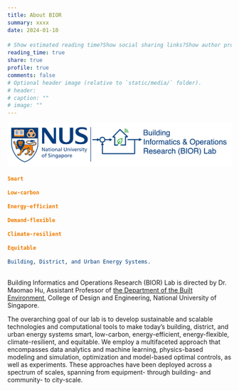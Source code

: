 ```yaml
---
title: About BIOR
summary: xxxx
date: 2024-01-10

# Show estimated reading time?Show social sharing links?Show author profile?Show comments?
reading_time: true
share: true  
profile: true
comments: false
# Optional header image (relative to `static/media/` folder).
# header:  
# caption: ""  
# image: "" 
---
```


![BIOR LOGO](bior_logo_light_background.png)

<style>
  code {
    background: none !important;
    border: none !important;
    padding: 0;
    box-shadow: none !important;
  }
</style>

<div style="text-align: left;">
  <div id="typed-strings">
    <p ><code style="color: #EF7C00; font-weight: bold;">Smart</code></p>
    <p ><code style="color: #EF7C00; font-weight: bold;">Low-carbon</code></p>
    <p><code style="color: #EF7C00; font-weight: bold;">Energy-efficient</code></p>
    <p><code style="color: #EF7C00; font-weight: bold;">Demand-flexible</code></p>
    <p><code style="color: #EF7C00; font-weight: bold;">Climate-resilient</code></p>
    <p><code style="color: #EF7C00; font-weight: bold;">Equitable</code></p>
  </div>
  <span class="font-bold" id="typed"></span>
  <code style="color: #003D7C">Building, District, and Urban Energy Systems.</code>
</div>

<!-- Include Typed.js -->
<script src="https://cdn.jsdelivr.net/npm/typed.js@2.0.12"></script>
<script>
  var typed = new Typed('#typed', {
    stringsElement: '#typed-strings',
    typeSpeed: 50,
    backSpeed: 30,
    startDelay: 100,
    backDelay: 2000,
    loop: true
  });
</script>

<br>

Building Informatics and Operations Research (BIOR) Lab is directed by Dr. Maomao Hu, Assistant Professor of [the Department of the Built Environment](https://cde.nus.edu.sg/dbe/), College of Design and Engineering, National University of Singapore. 

The overarching goal of our lab is to develop sustainable and scalable technologies and computational tools to make today’s building, district, and urban energy systems smart, low-carbon, energy-efficient, energy-flexible, climate-resilient, and equitable. We employ a multifaceted approach that encompasses data analytics and machine learning, physics-based modeling and simulation, optimization and model-based optimal controls, as well as experiments. These approaches have been deployed across a spectrum of scales, spanning from equipment- through building- and community- to city-scale.
